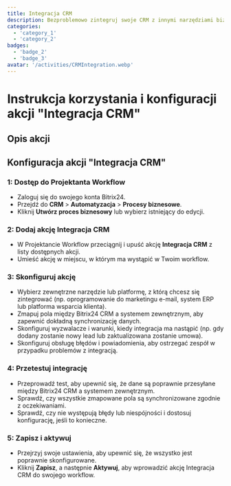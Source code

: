 ```yaml
---
title: Integracja CRM
description: Bezproblemowo zintegruj swoje CRM z innymi narzędziami biznesowymi.
categories: 
  - 'category_1'
  - 'category_2'
badges: 
  - 'badge_2'
  - 'badge_3'
avatar: '/activities/CRMIntegration.webp'
---
```

# Instrukcja korzystania i konfiguracji akcji "Integracja CRM"

## Opis akcji

## **Konfiguracja akcji "Integracja CRM"**

### 1: Dostęp do Projektanta Workflow
- Zaloguj się do swojego konta Bitrix24.
- Przejdź do **CRM** > **Automatyzacja** > **Procesy biznesowe**.
- Kliknij **Utwórz proces biznesowy** lub wybierz istniejący do edycji.

### 2: Dodaj akcję Integracja CRM
- W Projektancie Workflow przeciągnij i upuść akcję **Integracja CRM** z listy dostępnych akcji.
- Umieść akcję w miejscu, w którym ma wystąpić w Twoim workflow.

### 3: Skonfiguruj akcję
- Wybierz zewnętrzne narzędzie lub platformę, z którą chcesz się zintegrować (np. oprogramowanie do marketingu e-mail, system ERP lub platforma wsparcia klienta).
- Zmapuj pola między Bitrix24 CRM a systemem zewnętrznym, aby zapewnić dokładną synchronizację danych.
- Skonfiguruj wyzwalacze i warunki, kiedy integracja ma nastąpić (np. gdy dodany zostanie nowy lead lub zaktualizowana zostanie umowa).
- Skonfiguruj obsługę błędów i powiadomienia, aby ostrzegać zespół w przypadku problemów z integracją.

### 4: Przetestuj integrację
- Przeprowadź test, aby upewnić się, że dane są poprawnie przesyłane między Bitrix24 CRM a systemem zewnętrznym.
- Sprawdź, czy wszystkie zmapowane pola są synchronizowane zgodnie z oczekiwaniami.
- Sprawdź, czy nie występują błędy lub niespójności i dostosuj konfigurację, jeśli to konieczne.

### 5: Zapisz i aktywuj
- Przejrzyj swoje ustawienia, aby upewnić się, że wszystko jest poprawnie skonfigurowane.
- Kliknij **Zapisz**, a następnie **Aktywuj**, aby wprowadzić akcję Integracja CRM do swojego workflow.